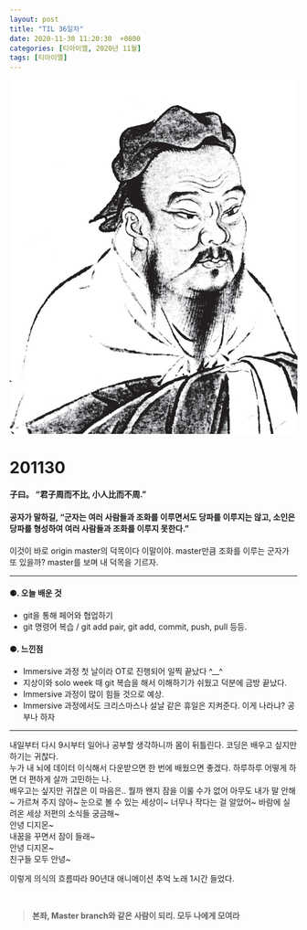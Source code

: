 ```yaml
---
layout: post
title: "TIL 36일차"
date: 2020-11-30 11:20:30  +0800
categories: [티아이엘, 2020년 11월]
tags: [티아이엘]
---
```


![image](/assets/img/sample/avatar.jpg)

# **201130**

#### **子曰。 “君子周而不比, 小人比而不周.”**

#### **공자가 말하길, “군자는 여러 사람들과 조화를 이루면서도 당파를 이루지는 않고, 소인은 당파를 형성하여 여러 사람들과 조화를 이루지 못한다.”**

이것이 바로 origin master의 덕목이다 이말이야. master만큼 조화를 이루는 군자가 또 있을까? master를 보며 내 덕목을 기르자.

---

#### **⚈. 오늘 배운 것**

- git을 통해 페어와 협업하기
- git 명령어 복습 / git add pair, git add, commit, push, pull 등등.

#### **⚈. 느낀점**

- Immersive 과정 첫 날이라 OT로 진행되어 일찍 끝났다 ^\_\_^
- 지상이와 solo week 때 git 복습을 해서 이해하기가 쉬웠고 덕분에 금방 끝났다.
- Immersive 과정이 많이 힘들 것으로 예상.
- Immersive 과정에서도 크리스마스나 설날 같은 휴일은 지켜준다. 이게 나라냐? 공부나 하자

---

내일부터 다시 9시부터 일어나 공부할 생각하니까 몸이 뒤틀린다. 코딩은 배우고 싶지만 하기는 귀찮다.  
누가 내 뇌에 데이터 이식해서 다운받으면 한 번에 배웠으면 좋겠다. 하루하루 어떻게 하면 더 편하게 살까 고민하는 나.  
배우고는 싶지만 귀찮은 이 마음은.. 뭘까 왠지 잠을 이룰 수가 없어 아무도 내가 말 안해~ 가르쳐 주지 않아~ 눈으로 볼 수 있는 세상이~ 너무나 작다는 걸 알았어~ 바람에 실려온 세상 저편의 소식들 궁금해~  
안녕 디지몬~  
내꿈을 꾸면서 잠이 들래~  
안녕 디지몬~  
친구들 모두 안녕~

이렇게 의식의 흐름따라 90년대 애니메이션 추억 노래 1시간 들었다.

<br>

> **본좌, Master branch와 같은 사람이 되리. 모두 나에게 모여라**

